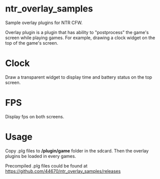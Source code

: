 # ntr_overlay_samples
Sample overlay plugins for NTR CFW. 

Overlay plugin is a plugin that has ability to "postprocess" the game's screen while playing games. For example, drawing a clock widget on the top of the game's screen.


# Clock
Draw a transparent widget to display time and battery status on the top screen.

# FPS

Display fps on both screens.

# Usage
Copy .plg files to **/plugin/game** folder in the sdcard. Then the overlay plugins be loaded in every games.

Precompiled .plg files could be found at https://github.com/44670/ntr_overlay_samples/releases
